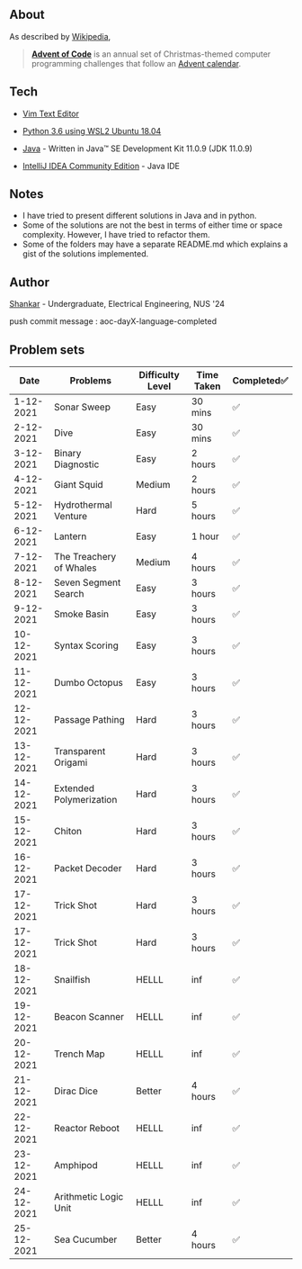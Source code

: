 ## About

As described by [Wikipedia](https://en.wikipedia.org/wiki/Advent_of_Code),

> [**Advent of Code**](https://adventofcode.com/2021/about) is an annual set of Christmas-themed computer programming challenges that follow an [Advent calendar](https://en.wikipedia.org/wiki/Advent_calendar).


## Tech
- [Vim Text Editor](https://www.vim.org/)

- [Python 3.6 using WSL2 Ubuntu 18.04](https://docs.microsoft.com/en-us/windows/wsl/install)

- [Java](https://www.oracle.com/java/technologies/javase-jdk11-downloads.html) - Written in Java™ SE Development Kit 11.0.9 (JDK 11.0.9)

- [IntelliJ IDEA Community Edition](https://www.jetbrains.com/idea/download/#section=windows) - Java IDE

## Notes
- I have tried to present different solutions in Java and in python.
- Some of the solutions are not the best in terms of either time or space complexity. However, I have tried to refactor them.
- Some of the folders may have a separate README.md which explains a gist of the solutions implemented. 

## Author

[Shankar](https://github.com/shankar-shiv) - Undergraduate, Electrical Engineering, NUS '24


push commit message : aoc-dayX-language-completed

## Problem sets

| Date       | Problems                | Difficulty Level | Time Taken | Completed✅ |
| ---------- | ----------------------- | ---------------- | ---------- | ---------- |
| 1-12-2021  | Sonar Sweep             | Easy             | 30 mins    | ✅          |
| 2-12-2021  | Dive                    | Easy             | 30 mins    | ✅          |
| 3-12-2021  | Binary Diagnostic       | Easy             | 2 hours    | ✅          |
| 4-12-2021  | Giant Squid             | Medium           | 2 hours    | ✅          |
| 5-12-2021  | Hydrothermal Venture    | Hard             | 5 hours    | ✅          |
| 6-12-2021  | Lantern                 | Easy             | 1 hour     | ✅          |
| 7-12-2021  | The Treachery of Whales | Medium           | 4 hours    | ✅          |
| 8-12-2021  | Seven Segment Search    | Easy             | 3 hours    | ✅          |
| 9-12-2021  | Smoke Basin             | Easy             | 3 hours    | ✅          |
| 10-12-2021 | Syntax Scoring          | Easy             | 3 hours    | ✅          |
| 11-12-2021 | Dumbo Octopus           | Easy             | 3 hours    | ✅          |
| 12-12-2021 | Passage Pathing         | Hard             | 3 hours    | ✅          |
| 13-12-2021 | Transparent Origami     | Hard             | 3 hours    | ✅          |
| 14-12-2021 | Extended Polymerization | Hard             | 3 hours    | ✅          |
| 15-12-2021 | Chiton                  | Hard             | 3 hours    | ✅          |
| 16-12-2021 | Packet Decoder          | Hard             | 3 hours    | ✅          |
| 17-12-2021 | Trick Shot              | Hard             | 3 hours    | ✅          |
| 17-12-2021 | Trick Shot              | Hard             | 3 hours    | ✅          |
| 18-12-2021 | Snailfish               | HELLL            | inf        | ✅          |
| 19-12-2021 | Beacon Scanner          | HELLL            | inf        | ✅          |
| 20-12-2021 | Trench Map              | HELLL            | inf        | ✅          |
| 21-12-2021 | Dirac Dice              | Better           | 4 hours    | ✅          |
| 22-12-2021 | Reactor Reboot          | HELLL            | inf        | ✅          |
| 23-12-2021 | Amphipod                | HELLL            | inf        | ✅          |
| 24-12-2021 | Arithmetic Logic Unit   | HELLL            | inf        | ✅          |
| 25-12-2021 | Sea Cucumber            | Better           | 4 hours    | ✅          |
